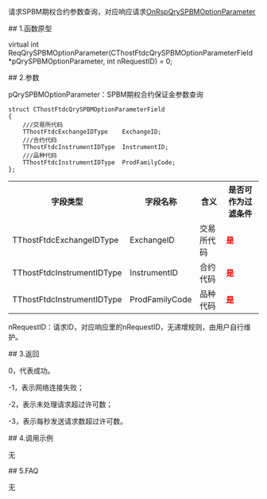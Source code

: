 <p>请求SPBM期权合约参数查询，对应响应请求<a href="../../CTHOSTFTDCTRADERAPI/ONRSPQRYSPBMOPTIONPARAMETER/">OnRspQrySPBMOptionParameter</a></p>
<span class="anchor" id="fd4282d3-f76c-4764-8dfb-b34de238bdcb"></span>
## 1.函数原型
<p>virtual int ReqQrySPBMOptionParameter(CThostFtdcQrySPBMOptionParameterField *pQrySPBMOptionParameter, int nRequestID) = 0;</p>
<span class="anchor" id="7f8097ba-0856-4f7a-a024-704a824dc9d1"></span>
## 2.参数
<p>pQrySPBMOptionParameter：SPBM期权合约保证金参数查询</p>
<pre><code>struct CThostFtdcQrySPBMOptionParameterField
{
    ///交易所代码
    TThostFtdcExchangeIDType    ExchangeID;
    ///合约代码
    TThostFtdcInstrumentIDType  InstrumentID;
    ///品种代码
    TThostFtdcInstrumentIDType  ProdFamilyCode;
};
</code></pre>
<table><tr><th style="TEXT-ALIGN: center;">字段类型</th><th style="TEXT-ALIGN: center;">字段名称</th><th style="TEXT-ALIGN: center;">含义</th><th style="TEXT-ALIGN: center;">是否可作为过滤条件</th></tr><tr><td style="TEXT-ALIGN: left;">TThostFtdcExchangeIDType</td>
<td style="TEXT-ALIGN: left;">ExchangeID</td>
<td style="TEXT-ALIGN: left;">交易所代码</td>
<td style="TEXT-ALIGN: left;"><strong><font color="#FF0000">是</font></strong></td>
</tr>
<tr><td style="TEXT-ALIGN: left;">TThostFtdcInstrumentIDType</td>
<td style="TEXT-ALIGN: left;">InstrumentID</td>
<td style="TEXT-ALIGN: left;">合约代码</td>
<td style="TEXT-ALIGN: left;"><strong><font color="#FF0000">是</font></strong></td>
</tr>
<tr><td style="TEXT-ALIGN: left;">TThostFtdcInstrumentIDType</td>
<td style="TEXT-ALIGN: left;">ProdFamilyCode</td>
<td style="TEXT-ALIGN: left;">品种代码</td>
<td style="TEXT-ALIGN: left;"><strong><font color="#FF0000">是</font></strong></td>
</tr>
</table>
<p>nRequestID：请求ID，对应响应里的nRequestID，无递增规则，由用户自行维护。</p>
<span class="anchor" id="7544b7fe-ada6-4bcf-8f26-f9d68795f144"></span>
## 3.返回
<p>0，代表成功。</p>
<p>-1，表示网络连接失败；</p>
<p>-2，表示未处理请求超过许可数；</p>
<p>-3，表示每秒发送请求数超过许可数。</p>
<span class="anchor" id="bc22789e-bcb5-4bec-844c-42e3f417ddf6"></span>
## 4.调用示例
<p>无</p>
<span class="anchor" id="e787cdcb-3fb9-4504-97b8-e7e486c0f3b3"></span>
## 5.FAQ
<p>无</p>
